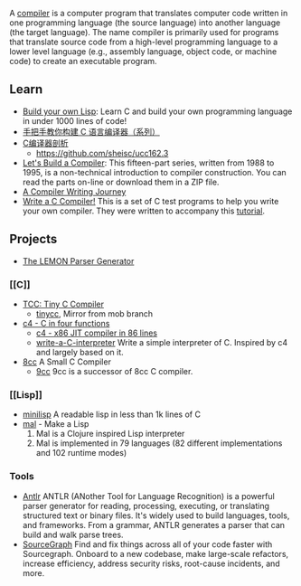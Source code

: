 A [compiler](https://en.wikipedia.org/wiki/Compiler) is a computer program that translates computer code written in one programming language (the source language) into another language (the target language). The name compiler is primarily used for programs that translate source code from a high-level programming language to a lower level language (e.g., assembly language, object code, or machine code) to create an executable program.



## Learn
- [Build your own Lisp](https://github.com/orangeduck/BuildYourOwnLisp): Learn C and build your own programming language in under 1000 lines of code!
- [手把手教你构建 C 语言编译器（系列）](http://lotabout.me/2015/write-a-C-interpreter-0/)
- [C编译器剖析](https://book.douban.com/subject/26814205/)
    - https://github.com/sheisc/ucc162.3
- [Let's Build a Compiler](https://compilers.iecc.com/crenshaw/): This fifteen-part series, written from 1988 to 1995, is a non-technical introduction to compiler construction. You can read the parts on-line or download them in a ZIP file.
- [A Compiler Writing Journey](https://github.com/DoctorWkt/acwj)
- [Write a C Compiler!](https://github.com/nlsandler/write_a_c_compiler) This is a set of C test programs to help you write your own compiler. They were written to accompany this [tutorial](https://norasandler.com/2017/11/29/Write-a-Compiler.html).



## Projects
- [The LEMON Parser Generator](http://www.hwaci.com/sw/lemon/)

### [[C]]
- [TCC: Tiny C Compiler](https://bellard.org/tcc/)
  - [tinycc](https://github.com/TinyCC/tinycc), Mirror from mob branch
- [c4 - C in four functions](https://github.com/rswier/c4)
  - [c4 - x86 JIT compiler in 86 lines](https://github.com/EarlGray/c4)
  - [write-a-C-interpreter](https://github.com/lotabout/write-a-C-interpreter) Write a simple interpreter of C. Inspired by c4 and largely based on it.
- [8cc](https://github.com/rui314/8cc) A Small C Compiler
  - [9cc](https://github.com/rui314/9cc) 9cc is a successor of 8cc C compiler.

### [[Lisp]]
- [minilisp](https://github.com/rui314/minilisp) A readable lisp in less than 1k lines of C
- [mal](https://github.com/kanaka/mal) - Make a Lisp
  1. Mal is a Clojure inspired Lisp interpreter
  2. Mal is implemented in 79 languages (82 different implementations and 102 runtime modes)



### Tools
 - [Antlr](https://www.antlr.org/) 
  ANTLR (ANother Tool for Language Recognition) is a powerful parser generator for reading, processing, executing, or translating structured text or binary files. It's widely used to build languages, tools, and frameworks. From a grammar, ANTLR generates a parser that can build and walk parse trees.
 - [SourceGraph](https://sourcegraph.com/)
  Find and fix things across all of your code faster with Sourcegraph. Onboard to a new codebase, make large-scale refactors, increase efficiency, address security risks, root-cause incidents, and more.
